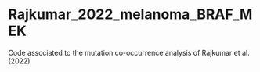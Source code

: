 # Rajkumar_2022_melanoma_BRAF_MEK
Code associated to the mutation co-occurrence analysis of Rajkumar et al. (2022)
